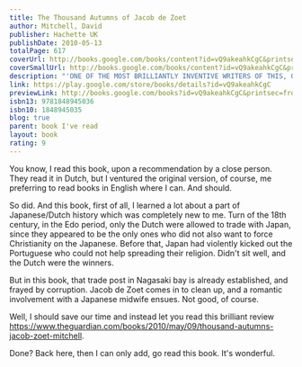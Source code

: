 ```yaml
---  
title: The Thousand Autumns of Jacob de Zoet  
author: Mitchell, David  
publisher: Hachette UK  
publishDate: 2010-05-13  
totalPage: 617  
coverUrl: http://books.google.com/books/content?id=vQ9akeahkCgC&printsec=frontcover&img=1&zoom=1&edge=curl&source=gbs_api  
coverSmallUrl: http://books.google.com/books/content?id=vQ9akeahkCgC&printsec=frontcover&img=1&zoom=5&edge=curl&source=gbs_api  
description: "'ONE OF THE MOST BRILLIANTLY INVENTIVE WRITERS OF THIS, OR ANY, COUNTRY' INDEPENDENT Shortlisted for the James Tait Black Memorial and Commonwealth Writers' Prizes 'Thrillingly suspenseful' SUNDAY TIMES 'Stunning' INDEPENDENT ON SUNDAY 'Brilliant' THE TIMES 'Entirely original' OBSERVER 'A classic' WASHINGTON POST The Sunday Times Number One bestseller from the author of Cloud Atlas and Utopia Avenue In your hands is a place like no other: a tiny, man-made island in the bay of Nagasaki, for two hundred years the sole gateway between Japan and the West. Here, in the dying days of the eighteenth century, a young Dutch clerk arrives to make his fortune. Instead he loses his heart. Step onto the streets of Dejima and mingle with scheming traders, spies, interpreters, servants and concubines as two cultures converge. In a tale of integrity and corruption, passion and power, the key is control - of riches and minds, and over death itself. PRAISE FOR DAVID MITCHELL 'A thrilling and gifted writer' FINANCIAL TIMES 'Dizzyingly, dazzlingly good' DAILY MAIL 'Mitchell is, clearly, a genius' NEW YORK TIMES BOOK REVIEW 'An author of extraordinary ambition and skill' INDEPENDENT ON SUNDAY 'A superb storyteller' THE NEW YORKER"  
link: https://play.google.com/store/books/details?id=vQ9akeahkCgC  
previewLink: http://books.google.com/books?id=vQ9akeahkCgC&printsec=frontcover&dq=jacob+de+zoet&hl=&as_pt=BOOKS&cd=2&source=gbs_api  
isbn13: 9781848945036  
isbn10: 1848945035  
blog: true  
parent: book I've read  
layout: book  
rating: 9  
---  
```

  
You know, I read this book, upon a recommendation by a close person.  They read it in Dutch, but I ventured the original version, of course, me preferring to read books in English where I can.  And should.  
  
So did.  And this book, first of all, I learned a lot about a part of Japanese/Dutch history which was completely new to me.  Turn of the 18th century, in the Edo period, only the Dutch were allowed to trade with Japan, since they appeared to be the only ones who did not also want to force Christianity on the Japanese.  Before that, Japan had violently kicked out the Portuguese who could not help spreading their religion.  Didn't sit well, and the Dutch were the winners.  
  
But in this book, that trade post in Nagasaki bay is already established, and frayed by corruption.  Jacob de Zoet comes in to clean up, and a romantic involvement with a Japanese midwife ensues.  Not good, of course.  
  
Well, I should save our time and instead let you read this brilliant review https://www.theguardian.com/books/2010/may/09/thousand-autumns-jacob-zoet-mitchell.    
  
Done?  Back here, then I can only add, go read this book.  It's wonderful.